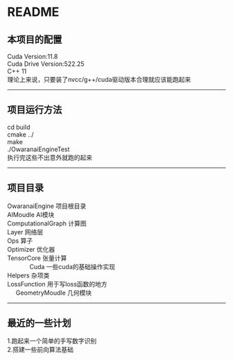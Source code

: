 # README
## 本项目的配置  

Cuda Version:11.8  
Cuda Drive Version:522.25  
C++ 11  
理论上来说，只要装了nvcc/g++/cuda驱动版本合理就应该能跑起来  

--------------------------
##  项目运行方法  

cd build  
cmake ../  
make  
./OwaranaiEngineTest  
执行完这些不出意外就跑的起来  

----------------------------
## 项目目录  

OwaranaiEngine  项目根目录  
        AIMoudle  AI模块  
                ComputationalGraph 计算图     
                Layer 网络层  
                Ops  算子  
                Optimizer  优化器  
                TensorCore  张量计算  
                         Cuda  一些cuda的基础操作实现  
                Helpers  杂项类  
                LossFunction  用于写loss函数的地方  
        GeometryMoudle  几何模块  

----------------------------
## 最近的一些计划

1.跑起来一个简单的手写数字识别  
2.搭建一些前向算法基础 

